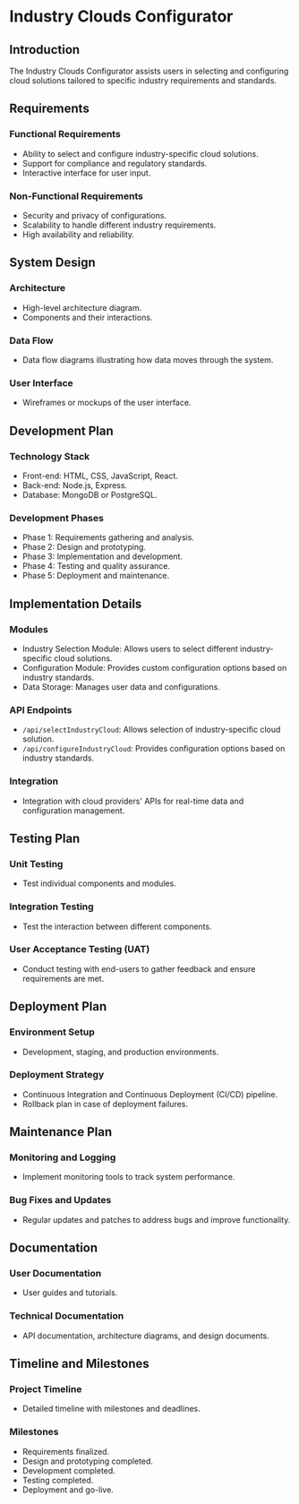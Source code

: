 # Industry Clouds Configurator

## Introduction
The Industry Clouds Configurator assists users in selecting and configuring cloud solutions tailored to specific industry requirements and standards.

## Requirements
### Functional Requirements
- Ability to select and configure industry-specific cloud solutions.
- Support for compliance and regulatory standards.
- Interactive interface for user input.

### Non-Functional Requirements
- Security and privacy of configurations.
- Scalability to handle different industry requirements.
- High availability and reliability.

## System Design
### Architecture
- High-level architecture diagram.
- Components and their interactions.

### Data Flow
- Data flow diagrams illustrating how data moves through the system.

### User Interface
- Wireframes or mockups of the user interface.

## Development Plan
### Technology Stack
- Front-end: HTML, CSS, JavaScript, React.
- Back-end: Node.js, Express.
- Database: MongoDB or PostgreSQL.

### Development Phases
- Phase 1: Requirements gathering and analysis.
- Phase 2: Design and prototyping.
- Phase 3: Implementation and development.
- Phase 4: Testing and quality assurance.
- Phase 5: Deployment and maintenance.

## Implementation Details
### Modules
- Industry Selection Module: Allows users to select different industry-specific cloud solutions.
- Configuration Module: Provides custom configuration options based on industry standards.
- Data Storage: Manages user data and configurations.

### API Endpoints
- `/api/selectIndustryCloud`: Allows selection of industry-specific cloud solution.
- `/api/configureIndustryCloud`: Provides configuration options based on industry standards.

### Integration
- Integration with cloud providers' APIs for real-time data and configuration management.

## Testing Plan
### Unit Testing
- Test individual components and modules.

### Integration Testing
- Test the interaction between different components.

### User Acceptance Testing (UAT)
- Conduct testing with end-users to gather feedback and ensure requirements are met.

## Deployment Plan
### Environment Setup
- Development, staging, and production environments.

### Deployment Strategy
- Continuous Integration and Continuous Deployment (CI/CD) pipeline.
- Rollback plan in case of deployment failures.

## Maintenance Plan
### Monitoring and Logging
- Implement monitoring tools to track system performance.

### Bug Fixes and Updates
- Regular updates and patches to address bugs and improve functionality.

## Documentation
### User Documentation
- User guides and tutorials.

### Technical Documentation
- API documentation, architecture diagrams, and design documents.

## Timeline and Milestones
### Project Timeline
- Detailed timeline with milestones and deadlines.

### Milestones
- Requirements finalized.
- Design and prototyping completed.
- Development completed.
- Testing completed.
- Deployment and go-live.
